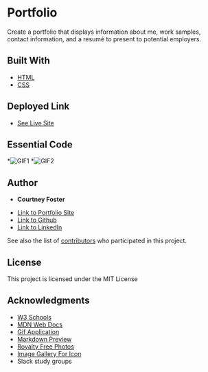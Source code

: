 # Portfolio

Create a portfolio that displays information about me, work samples, contact information, and a resumé to present to potential employers.

## Built With

* [HTML](https://developer.mozilla.org/en-US/docs/Web/HTML)
* [CSS](https://developer.mozilla.org/en-US/docs/Web/CSS)

## Deployed Link

* [See Live Site](https://cfoster121.github.io/homework2/)

## Essential Code

*![GIF1](images/HW2-1.gif)
*![GIF2](images/HW2-2.gif)

## Author

* **Courtney Foster** 

- [Link to Portfolio Site](https://cfoster121.github.io/homework2/)
- [Link to Github](https://github.com/cfoster121)
- [Link to LinkedIn](https://www.linkedin.com/in/courtney-foster-0b364575/)

See also the list of [contributors](https://github.com/your/project/contributors) who participated in this project.

## License

This project is licensed under the MIT License 

## Acknowledgments

* [W3 Schools](https://www.w3schools.com/)
* [MDN Web Docs](https://developer.mozilla.org/en-US/)
* [Gif Application](https://gifox.io/)
* [Markdown Preview](https://dillinger.io/)
* [Royalty Free Photos](https://unsplash.com/)
* [Image Gallery For Icon](https://www.pngall.com/c-letter-png)
* Slack study groups
